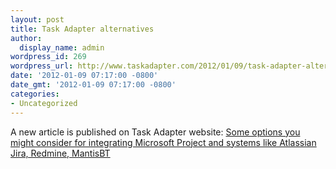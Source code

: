 ```yaml
---
layout: post
title: Task Adapter alternatives
author:
  display_name: admin
wordpress_id: 269
wordpress_url: http://www.taskadapter.com/2012/01/09/task-adapter-alternatives/
date: '2012-01-09 07:17:00 -0800'
date_gmt: '2012-01-09 07:17:00 -0800'
categories:
- Uncategorized
---
```

<p>A new article is published on Task Adapter website:&nbsp;<a href="http://taskadapter.com/compare_with_other_systems">Some options you might consider for integrating&nbsp;Microsoft Project and systems like Atlassian Jira, Redmine, MantisBT</a></p>

